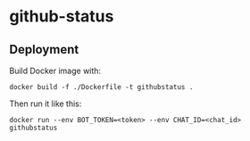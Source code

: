 # github-status

## Deployment
Build Docker image with:

`docker build -f ./Dockerfile -t githubstatus .`

Then run it like this:

`docker run --env BOT_TOKEN=<token> --env CHAT_ID=<chat_id> githubstatus`
